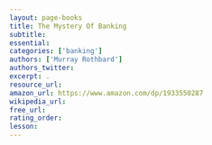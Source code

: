 ```yaml
---
layout: page-books
title: The Mystery Of Banking
subtitle: 
essential: 
categories: ['banking']
authors: ['Murray Rothbard']
authors_twitter: 
excerpt: .
resource_url: 
amazon_url: https://www.amazon.com/dp/1933550287
wikipedia_url: 
free_url: 
rating_order: 
lesson: 
---
```

